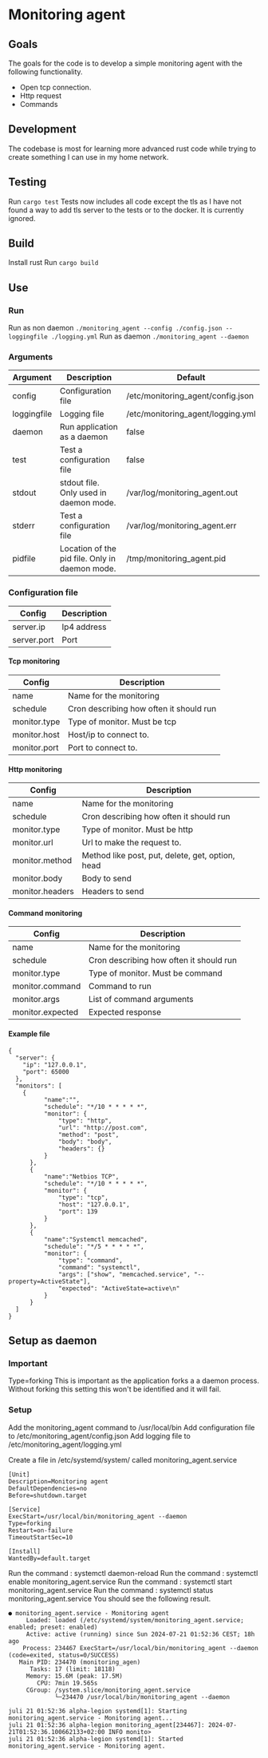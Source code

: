 # Monitoring agent

## Goals

The goals for the code is to develop a simple monitoring agent with the following functionality.
- Open tcp connection.
- Http request
- Commands

## Development

The codebase is most for learning more advanced rust code while trying to create something I can use in my home network.

## Testing
Run `cargo test`
Tests now includes all code except the tls as I have not found a way to add tls server to the tests or to the docker. It is currently ignored.

## Build

Install rust
Run `cargo build`

## Use

### Run

Run as non daemon `./monitoring_agent --config ./config.json --loggingfile ./logging.yml`
Run as daemon `./monitoring_agent --daemon`

### Arguments
| Argument  | Description | Default | 
| ------------- | ------------- | ------------- |
| config | Configuration file | /etc/monitoring_agent/config.json | 
| loggingfile | Logging file | /etc/monitoring_agent/logging.yml |
| daemon | Run application as a daemon  | false | 
| test | Test a configuration file | false | 
| stdout | stdout file. Only used in daemon mode. | /var/log/monitoring_agent.out | 
| stderr | Test a configuration file | /var/log/monitoring_agent.err | 
| pidfile | Location of the pid file. Only in daemon mode. | /tmp/monitoring_agent.pid |

### Configuration file

| Config  | Description | 
| ------------- | ------------- |
| server.ip | Ip4 address | 
| server.port | Port | 

#### Tcp monitoring

| Config  | Description | 
| ------------- | ------------- |
| name | Name for the monitoring | 
| schedule | Cron describing how often it should run | 
| monitor.type | Type of monitor. Must be tcp | 
| monitor.host | Host/ip to connect to. | 
| monitor.port | Port to connect to. | 

#### Http monitoring

| Config  | Description | 
| ------------- | ------------- |
| name | Name for the monitoring | 
| schedule | Cron describing how often it should run | 
| monitor.type | Type of monitor. Must be http | 
| monitor.url | Url to make the request to. | 
| monitor.method | Method like post, put, delete, get, option, head | 
| monitor.body | Body to send | 
| monitor.headers | Headers to send | 

#### Command monitoring

| Config  | Description | 
| ------------- | ------------- |
| name | Name for the monitoring | 
| schedule | Cron describing how often it should run | 
| monitor.type | Type of monitor. Must be command | 
| monitor.command | Command to run | 
| monitor.args | List of command arguments | 
| monitor.expected | Expected response | 

#### Example file

```
{
  "server": {
    "ip": "127.0.0.1",
    "port": 65000
  },
  "monitors": [
    {
          "name":"",
          "schedule": "*/10 * * * * *",
          "monitor": {
              "type": "http",
              "url": "http://post.com",
              "method": "post",
              "body": "body",
              "headers": {}
          }
      },
      {
          "name":"Netbios TCP",
          "schedule": "*/10 * * * * *",
          "monitor": {
              "type": "tcp",
              "host": "127.0.0.1",
              "port": 139
          }
      },
      {
          "name":"Systemctl memcached",
          "schedule": "*/5 * * * * *",
          "monitor": {
              "type": "command",
              "command": "systemctl",
              "args": ["show", "memcached.service", "--property=ActiveState"],
              "expected": "ActiveState=active\n"
          }
      }
  ]
}
```

## Setup as daemon
### Important
Type=forking This is important as the application forks a a daemon process. Without forking this setting this won't be identified and it will fail.

### Setup
Add the monitoring_agent command to /usr/local/bin
Add configuration file to /etc/monitoring_agent/config.json
Add logging file to /etc/monitoring_agent/logging.yml

Create a file in /etc/systemd/system/ called monitoring_agent.service
```
[Unit]
Description=Monitoring agent
DefaultDependencies=no
Before=shutdown.target

[Service]
ExecStart=/usr/local/bin/monitoring_agent --daemon
Type=forking
Restart=on-failure
TimeoutStartSec=10

[Install]
WantedBy=default.target
```

Run the command : systemctl daemon-reload
Run the command : systemctl enable monitoring_agent.service
Run the command : systemctl start monitoring_agent.service
Run the command : systemctl status monitoring_agent.service 
You should see the following result.
```
● monitoring_agent.service - Monitoring agent
     Loaded: loaded (/etc/systemd/system/monitoring_agent.service; enabled; preset: enabled)
     Active: active (running) since Sun 2024-07-21 01:52:36 CEST; 18h ago
    Process: 234467 ExecStart=/usr/local/bin/monitoring_agent --daemon (code=exited, status=0/SUCCESS)
   Main PID: 234470 (monitoring_agen)
      Tasks: 17 (limit: 18118)
     Memory: 15.6M (peak: 17.5M)
        CPU: 7min 19.565s
     CGroup: /system.slice/monitoring_agent.service
             └─234470 /usr/local/bin/monitoring_agent --daemon

juli 21 01:52:36 alpha-legion systemd[1]: Starting monitoring_agent.service - Monitoring agent...
juli 21 01:52:36 alpha-legion monitoring_agent[234467]: 2024-07-21T01:52:36.100662133+02:00 INFO monito>
juli 21 01:52:36 alpha-legion systemd[1]: Started monitoring_agent.service - Monitoring agent.
```



